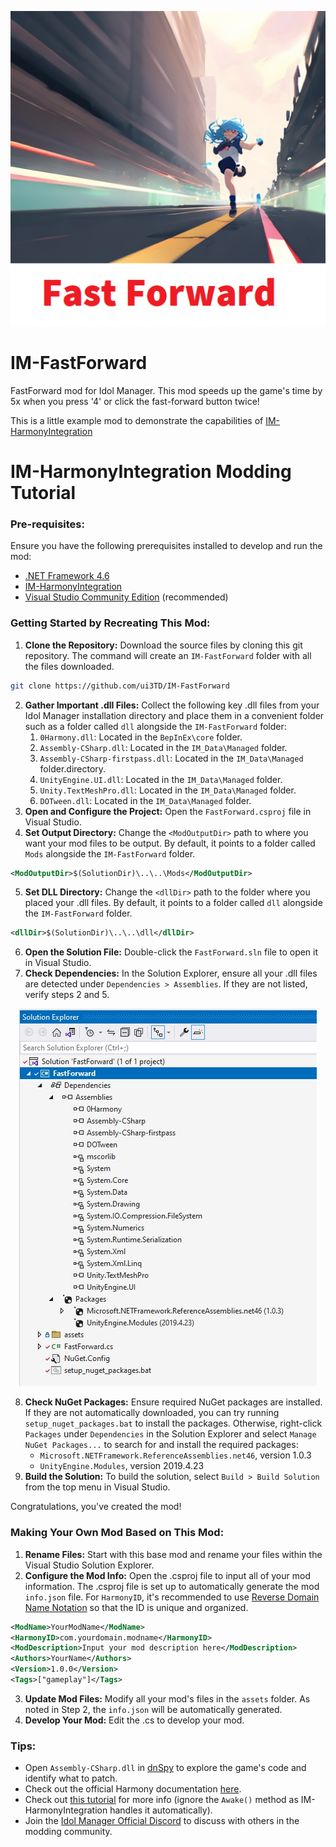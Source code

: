 
<p align="center">
  <img src="source/assets/thumb.png?raw=true" />
</p>

# IM-FastForward
FastForward mod for Idol Manager. This mod speeds up the game's time by 5x when you press '4' or click the fast-forward button twice!

This is a little example mod to demonstrate the capabilities of [IM-HarmonyIntegration](https://github.com/ui3TD/IM-HarmonyIntegration)

# IM-HarmonyIntegration Modding Tutorial

### Pre-requisites: 
Ensure you have the following prerequisites installed to develop and run the mod:
- [.NET Framework 4.6](https://dotnet.microsoft.com/en-us/download/dotnet-framework/net46)
- [IM-HarmonyIntegration](https://github.com/ui3TD/IM-HarmonyIntegration)
- [Visual Studio Community Edition](https://visualstudio.microsoft.com/vs/community/) (recommended)

### Getting Started by Recreating This Mod:

1. **Clone the Repository:**
Download the source files by cloning this git repository. The command will create an `IM-FastForward` folder with all the files downloaded.
```bash
git clone https://github.com/ui3TD/IM-FastForward
```
2. **Gather Important .dll Files:**
Collect the following key .dll files from your Idol Manager installation directory and place them in a convenient folder such as a folder called `dll` alongside the `IM-FastForward` folder:
	1. `0Harmony.dll`: Located in the `BepInEx\core` folder.
	2. `Assembly-CSharp.dll`: Located in the `IM_Data\Managed` folder.
	3. `Assembly-CSharp-firstpass.dll`: Located in the `IM_Data\Managed` folder.directory.
	4. `UnityEngine.UI.dll`: Located in the `IM_Data\Managed` folder.
	5. `Unity.TextMeshPro.dll`: Located in the `IM_Data\Managed` folder.
	6. `DOTween.dll`: Located in the `IM_Data\Managed` folder.
3. **Open and Configure the Project:**
Open the `FastForward.csproj` file in Visual Studio.
4. **Set Output Directory:**
Change the `<ModOutputDir>` path to where you want your mod files to be output. By default, it points to a folder called `Mods` alongside the `IM-FastForward` folder.
```xml
<ModOutputDir>$(SolutionDir)\..\..\Mods</ModOutputDir>
```
5. **Set DLL Directory:**
Change the `<dllDir>` path to the folder where you placed your .dll files. By default, it points to a folder called `dll` alongside the `IM-FastForward` folder.
```xml
<dllDir>$(SolutionDir)\..\..\dll</dllDir>
```
6. **Open the Solution File:**
Double-click the `FastForward.sln` file to open it in Visual Studio.
7. **Check Dependencies:**
In the Solution Explorer, ensure all your .dll files are detected under `Dependencies > Assemblies`. If they are not listed, verify steps 2 and 5.
<p align="center">
  <img src="readme%20assets/solution_explorer.jpg?raw=true" />
</p>

8. **Check NuGet Packages:**
 Ensure required NuGet packages are installed. If they are not automatically downloaded, you can try running `setup_nuget_packages.bat` to install the packages. Otherwise, right-click `Packages` under `Dependencies` in the Solution Explorer and select `Manage NuGet Packages...` to search for and install the required packages:
    -   `Microsoft.NETFramework.ReferenceAssemblies.net46`, version 1.0.3
    -   `UnityEngine.Modules`, version 2019.4.23
9. **Build the Solution:**
To build the solution, select `Build > Build Solution` from the top menu in Visual Studio.

Congratulations, you've created the mod!

### Making Your Own Mod Based on This Mod:
1. **Rename Files:**
Start with this base mod and rename your files within the Visual Studio Solution Explorer.
2. **Configure the Mod Info:**
Open the .csproj file to input all of your mod information. The .csproj file is set up to automatically generate the mod `info.json` file. For `HarmonyID`, it's recommended to use [Reverse Domain Name Notation](https://en.wikipedia.org/wiki/Reverse_domain_name_notation) so that the ID is unique and organized.
```xml
<ModName>YourModName</ModName>
<HarmonyID>com.yourdomain.modname</HarmonyID>
<ModDescription>Input your mod description here</ModDescription>
<Authors>YourName</Authors>
<Version>1.0.0</Version>
<Tags>["gameplay"]</Tags>
```
3. **Update Mod Files:**
Modify all your mod's files in the `assets` folder. As noted in Step 2, the `info.json` will be automatically generated.
4. **Develop Your Mod:**
Edit the .cs to develop your mod.

### Tips:
- Open `Assembly-CSharp.dll` in [dnSpy](https://github.com/dnSpy/dnSpy/releases/tag/v6.1.8) to explore the game's code and identify what to patch.
- Check out the official Harmony documentation [here](https://harmony.pardeike.net/articles/intro.html).
- Check out [this tutorial](https://outward.fandom.com/wiki/Mod_development_guide/Harmony) for more info (ignore the `Awake()` method as IM-HarmonyIntegration handles it automatically).
- Join the [Idol Manager Official Discord](https://discord.com/invite/83ywHbP) to discuss with others in the modding community.
